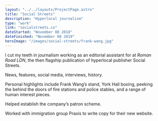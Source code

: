```yaml
---
layout: "../../layouts/ProjectPage.astro"
title: "Social Streets"
description: "Hyperlocal journalism"
type: "work"
link: "socialstreets.co"
dateStarted: "November 08 2018"
dateFinished: "November 08 2019"
heroImage: "/images/social-streets/frank-wang.jpg"
---
```


I cut my teeth in journalism working as an editorial assistant for at _Roman Road LDN_, the then flagship publication of hyperlocal publisher Social Streets. 

News, features, social media, interviews, history.

Personal highlights include Frank Wang’s stand, York Hall boxing, peeking the behind the doors of fire stations and police stables, and a range of human interest pieces.

Helped establish the company’s patron scheme.

Worked with immigration group Praxis to write copy for their new website.


